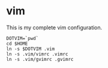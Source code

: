 # vim

This is my complete vim configuration.

	DOTVIM=`pwd`
	cd $HOME
	ln -s $DOTVIM .vim
	ln -s .vim/vimrc .vimrc
	ln -s .vim/gvimrc .gvimrc

